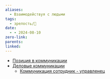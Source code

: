 ```yaml
---
aliases:
  - Взаимодействуя с людьми
tags:
  - зрелость/🌱
date:
  - - 2024-08-10
zero-link: 
parents: 
linked:
---
```

- [Позиция в коммуникации](Позиция%20в%20коммуникации.md)
- [Деловые коммуникации](Деловые%20коммуникации.md)
	- [Коммуникация сотрудник - управленец](Коммуникация%20сотрудник%20-%20управленец.md)